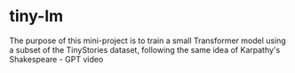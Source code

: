 # tiny-lm

The purpose of this mini-project is to train a small Transformer model using a subset of the TinyStories dataset,
following the same idea of Karpathy's Shakespeare - GPT video
